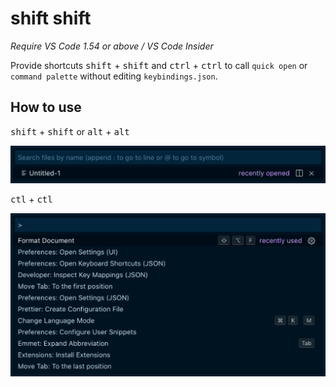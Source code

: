 # shift shift

*Require VS Code 1.54 or above / VS Code Insider*

Provide shortcuts <kbd>shift</kbd> + <kbd>shift</kbd> and <kbd>ctrl</kbd> + <kbd>ctrl</kbd> to call `quick open` or `command palette` without editing `keybindings.json`.

## How to use

<kbd>shift</kbd> + <kbd>shift</kbd> or <kbd>alt</kbd> + <kbd>alt</kbd>

![Screenshot](https://github.com/ahgood/shift-shift/raw/master/screenshot-quick-open.png)

<kbd>ctl</kbd> + <kbd>ctl</kbd>

![Screenshot](https://github.com/ahgood/shift-shift/raw/master/screenshot-command-palette.png)
